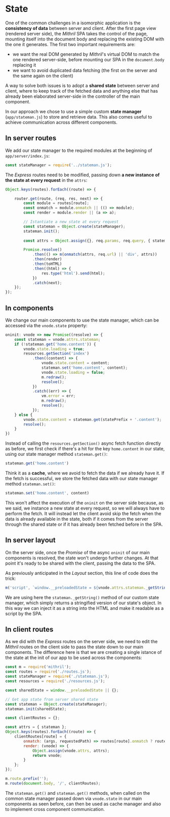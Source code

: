 # State

One of the common challenges in a isomorphic application is the **consistency of data** between server and client. 
After the first page view (rendered server side), the *Mithril* SPA takes the control of the page, mounting itself into 
the document body and replacing the existing DOM with the one it generates. The first two important requirements are:

- we want the real DOM generated by *Mithril*'s virtual DOM to match the one rendered server-side, before mounting our 
SPA in the `document.body` replacing it
- we want to avoid duplicated data fetching (the first on the server and the same again on the client)

A way to solve both issues is to adopt a **shared state** between server and client, where to keep track of the fetched 
data and anything else that has already been elaborated server-side in the controller of the main component.

In our approach we chose to use a simple custom **state manager** (`app/stateman.js`) to store and retrieve data. This 
also comes useful to achieve communication across different components.


## In server routes

We add our state manager to the required modules at the beginning of `app/server/index.js`:

```javascript
const stateManager = require('../stateman.js');
```

The *Express* routes need to be modified, passing down **a new instance of the state at every request** in the `attrs`:

```javascript
Object.keys(routes).forEach((route) => {

    router.get(route, (req, res, next) => {
        const module = routes[route];
        const onmatch = module.onmatch || (() => module);
        const render = module.render || (a => a);

        // Istantiate a new state at every request
        const stateman = Object.create(stateManager);
        stateman.init();
        
        const attrs = Object.assign({}, req.params, req.query, { stateman });

        Promise.resolve()
            .then(() => m(onmatch(attrs, req.url) || 'div', attrs))
            .then(render)
            .then(toHTML)
            .then((html) => {
                res.type('html').send(html);
            })
            .catch(next);
    });
});
```


## In components

We change our main components to use the state manager, which can be accessed via the `vnode.state` property:

```javascript
oninit: vnode => new Promise((resolve) => {
    const stateman = vnode.attrs.stateman;
    if (!stateman.get('home.content')) {
        vnode.state.loading = true;
        resources.getSection('index')
            .then((content) => {
                vnode.state.content = content;
                stateman.set('home.content', content);
                vnode.state.loading = false;
                m.redraw();
                resolve();
            })
            .catch((err) => {
                vm.error = err;
                m.redraw();
                resolve();
            });
    } else {
        vnode.state.content = stateman.get(statePrefix + '.content');
        resolve();
    }
})
```

Instead of calling the `resources.getSection()` async fetch function directly as before, we first check if there's a hit 
for the key `home.content` in our state, using our state manager method `stateman.get()`:

```javascript
stateman.get('home.content')
```

Think it as a **cache**, where we avoid to fetch the data if we already have it. If the fetch is successful, we store 
the fetched data with our state manager method `stateman.set()`:

```javascript
stateman.set('home.content', content)
```

This won't affect the execution of the `oninit` on the server side because, as we said, we instance a new state at every 
request, so we will always have to perform the fetch. It will instead let the client avoid skip the fetch when the data 
is already available in the state, both if it comes from the server through the shared state or if it has already been 
fetched before in the SPA.


## In server layout

On the server side, once the *Promise* of the async `oninit` of our main components is resolved, the state won't undergo 
further changes. At that point it's ready to be shared with the client, passing the data to the SPA.

As previously anticipated in the *Layout* section, this line of code does the trick: 

```javascript
m('script', `window.__preloadedState = ${vnode.attrs.stateman._getString()}`),
```

We are using here the `stateman._getString()` method of our custom state manager, which simply returns a stringified 
version of our state's object. In this way we can inject it as a string into the HTML and make it readable as a script 
by the SPA.

## In client routes

As we did with the *Express* routes on the server side, we need to edit the *Mithril* routes on the client side to pass 
the state down to our main components. The difference here is that we are creating a single istance of the state at the 
init of our app to be used across the components:

```javascript
const m = require('mithril');
const routes = require('./routes.js');
const stateManager = require('./stateman.js');
const resources = require('./resources.js');

const sharedState = window.__preloadedState || {};

// Get app state from server shared state
const stateman = Object.create(stateManager);
stateman.init(sharedState);

const clientRoutes = {};

const attrs = { stateman };
Object.keys(routes).forEach((route) => {
    clientRoutes[route] = {
        onmatch: (args, requestedPath) => routes[route].onmatch ? routes[route].onmatch(attrs, requestedPath) : routes[route],
        render: (vnode) => {
            Object.assign(vnode.attrs, attrs);
            return vnode;
        }
    };
});

m.route.prefix('');
m.route(document.body, '/', clientRoutes);
```

The `stateman.get()` and `stateman.get()` methods, when called on the common state manager passed down via `vnode.state` 
in our main components as seen before, can then be used as cache manager and also to implement cross component 
communication.